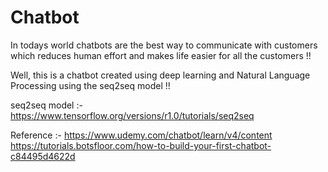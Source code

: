 # Chatbot

In todays world chatbots are the best way to communicate with customers which reduces human effort and makes life easier for all the
customers !!

Well, this is a chatbot created using deep learning and Natural Language Processing using the seq2seq model !!

seq2seq model :- 
          https://www.tensorflow.org/versions/r1.0/tutorials/seq2seq

Reference :-
          https://www.udemy.com/chatbot/learn/v4/content                                                                          
          https://tutorials.botsfloor.com/how-to-build-your-first-chatbot-c84495d4622d
